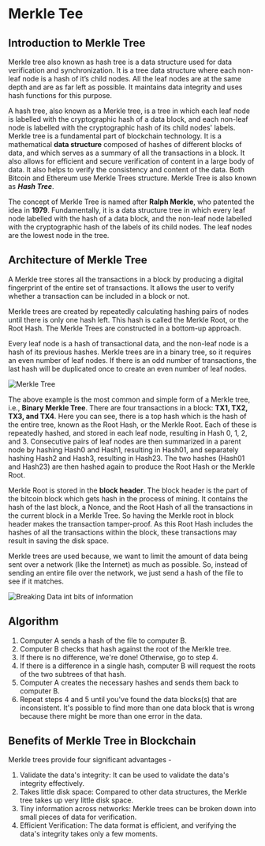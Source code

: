 # Merkle Tee

## Introduction to Merkle Tree

Merkle tree also known as hash tree is a data structure used for data verification and synchronization. 
It is a tree data structure where each non-leaf node is a hash of it’s child nodes. All the leaf nodes are at the same depth and are as far left as possible. 
It maintains data integrity and uses hash functions for this purpose. 

A hash tree, also known as a Merkle tree, is a tree in which each leaf node is labelled with the cryptographic hash of a data block, and each non-leaf node is labelled with the cryptographic hash of its child nodes' labels.
Merkle tree is a fundamental part of blockchain technology. It is a mathematical **data structure** composed of hashes of different blocks of data, and which serves as a summary of all the transactions in a block. It also allows for efficient and secure verification of content in a large body of data. It also helps to verify the consistency and content of the data. Both Bitcoin and Ethereum use Merkle Trees structure. Merkle Tree is also known as ***Hash Tree***.

The concept of Merkle Tree is named after **Ralph Merkle**, who patented the idea in **1979**. Fundamentally, it is a data structure tree in which every leaf node labelled with the hash of a data block, and the non-leaf node labelled with the cryptographic hash of the labels of its child nodes. The leaf nodes are the lowest node in the tree.


## Architecture of Merkle Tree

A Merkle tree stores all the transactions in a block by producing a digital fingerprint of the entire set of transactions. It allows the user to verify whether a transaction can be included in a block or not.

Merkle trees are created by repeatedly calculating hashing pairs of nodes until there is only one hash left. This hash is called the Merkle Root, or the Root Hash. The Merkle Trees are constructed in a bottom-up approach.

Every leaf node is a hash of transactional data, and the non-leaf node is a hash of its previous hashes. Merkle trees are in a binary tree, so it requires an even number of leaf nodes. If there is an odd number of transactions, the last hash will be duplicated once to create an even number of leaf nodes.

![Merkle Tree](https://static.javatpoint.com/tutorial/blockchain/images/blockchain-merkle-tree.png)

The above example is the most common and simple form of a Merkle tree, i.e., **Binary Merkle Tree**. There are four transactions in a block: **TX1, TX2, TX3, and TX4**. Here you can see, there is a top hash which is the hash of the entire tree, known as the Root Hash, or the Merkle Root. Each of these is repeatedly hashed, and stored in each leaf node, resulting in Hash 0, 1, 2, and 3. Consecutive pairs of leaf nodes are then summarized in a parent node by hashing Hash0 and Hash1, resulting in Hash01, and separately hashing Hash2 and Hash3, resulting in Hash23. The two hashes (Hash01 and Hash23) are then hashed again to produce the Root Hash or the Merkle Root.

Merkle Root is stored in the **block header**. The block header is the part of the bitcoin block which gets hash in the process of mining. It contains the hash of the last block, a Nonce, and the Root Hash of all the transactions in the current block in a Merkle Tree. So having the Merkle root in block header makes the transaction tamper-proof. As this Root Hash includes the hashes of all the transactions within the block, these transactions may result in saving the disk space.

Merkle trees are used because, we want to limit the amount of data being sent over a network (like the Internet) as much as possible. So, instead of sending an entire file over the network, we just send a hash of the file to see if it matches.

![Breaking Data int bits of information](https://www.simplilearn.com/ice9/free_resources_article_thumb/Merkle_Tree_In_Blockchain_5.png)


## Algorithm 

1.	Computer A sends a hash of the file to computer B.
2.	Computer B checks that hash against the root of the Merkle tree.
3.	If there is no difference, we're done! Otherwise, go to step 4.
4.	If there is a difference in a single hash, computer B will request the roots of the two subtrees of that hash.
5.	Computer A creates the necessary hashes and sends them back to computer B.
6.	Repeat steps 4 and 5 until you've found the data blocks(s) that are inconsistent. It's possible to find more than one data block that is wrong because there might be more than one error in the data.

## Benefits of Merkle Tree in Blockchain 

Merkle trees provide four significant advantages - 
  1. Validate the data's integrity: It can be used to validate the data's integrity effectively.
  2. Takes little disk space: Compared to other data structures, the Merkle tree takes up very little disk space.
  3. Tiny information across networks: Merkle trees can be broken down into small pieces of data for verification.
  4. Efficient Verification: The data format is efficient, and verifying the data's integrity takes only a few moments.









